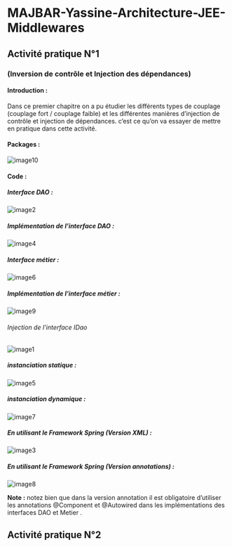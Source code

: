 ﻿# MAJBAR-Yassine-Architecture-JEE-Middlewares
## Activité pratique N°1
### (Inversion de contrôle et Injection des dépendances)
#### Introduction :
Dans ce premier chapitre on a pu étudier les différents types de couplage (couplage fort / couplage faible) et les différentes manières d’injection de contrôle et injection de dépendances.
c’est ce qu’on va essayer de mettre en pratique dans cette activité.

#### Packages :
![image10](https://user-images.githubusercontent.com/84138772/156883912-79e5f5b7-f965-40f6-8fd8-5828fbca82b2.png)

#### Code :
##### Interface DAO :
![image2](https://user-images.githubusercontent.com/84138772/156883943-e3cb503c-7d29-4665-ae77-95602b256c58.png)
##### Implémentation de l’interface DAO :
![image4](https://user-images.githubusercontent.com/84138772/156883963-d480e2c7-ccaa-4ad0-a501-b075d2c85c44.png)
##### Interface métier :
![image6](https://user-images.githubusercontent.com/84138772/156883983-845f3401-0323-4920-8b49-717b983b0842.png)
##### Implémentation de l’interface métier :
![image9](https://user-images.githubusercontent.com/84138772/156883999-054e3c6c-25ee-4817-87a6-79d616a8dfa8.png)


###### Injection de l’interface IDao
![image1](https://user-images.githubusercontent.com/84138772/156884004-4fa5e5b2-74d7-44e2-9b2a-6bb6bfdfe5ab.png)

##### instanciation statique :
![image5](https://user-images.githubusercontent.com/84138772/156884132-bcbb5f51-1589-40dc-b85d-e12739a89099.png)
##### instanciation dynamique :
![image7](https://user-images.githubusercontent.com/84138772/156884153-368bfb44-5fb3-4fab-9269-0e38117cc519.png)
##### En utilisant le Framework Spring (Version XML) : 
![image3](https://user-images.githubusercontent.com/84138772/156884172-0bd09d00-aea4-4d47-9dcd-c47b1de87832.png)
##### En utilisant le Framework Spring (Version annotations) :
![image8](https://user-images.githubusercontent.com/84138772/156884185-c4f3ae9b-dd51-4ca4-be57-91adbc8cba01.png)


**Note :** notez bien que dans la version annotation il est obligatoire d’utiliser les annotations @Component et @Autowired  dans les implémentations des interfaces DAO et Metier .

## Activité pratique N°2
